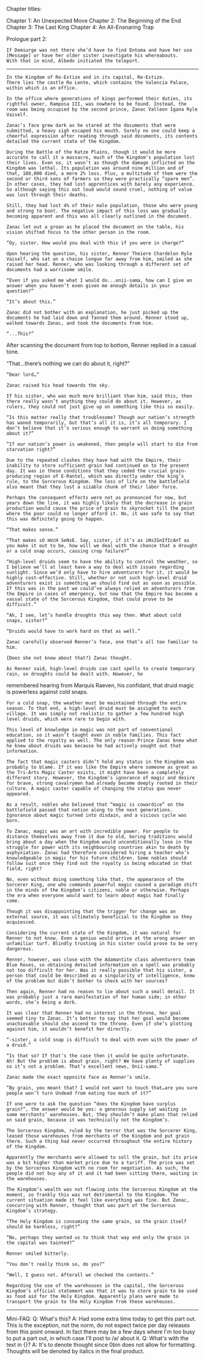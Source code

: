 Chapter titles:

Chapter 1: An Unexpected Move
Chapter 2: The Beginning of the End
Chapter 3: The Last King
Chapter 4: An All-Ensnaring Trap

Prologue part 2:

    If Demiurge was not there she’d have to find Entoma and have her use [Message] or have her older sister investigate his whereabouts.
    With that in mind, Albedo initiated the teleport.
--------

    In the Kingdom of Re-Estize and in its capital, Re-Estize.
    There lies the castle Ro Lente, which contains the Valencia Palace, within which is an office.

    In the office where generations of kings performed their duties, its rightful owner, Ramposa III, was nowhere to be found. Instead, the room was being occupied by the second prince, Zanac Valleon Igana Ryle Vaiself.

    Zanac’s face grew dark as he stared at the documents that were submitted, a heavy sigh escaped his mouth. Surely no one could keep a cheerful expression after reading through said documents, its contents detailed the current state of the Kingdom.

    During the Battle of the Katze Plains, though it would be more accurate to call it a massacre, much of the Kingdom’s population lost their lives. Even so, it wasn’t as though the damage inflicted on the Kingdom was lethal. Its population was around nine million and of that, 180,000 died, a mere 2% loss. Plus, a multitude of them were the second or third sons of farmers so they were practically “spare men”. In other cases, they had lost apprentices with barely any experience. So although saying this out loud would sound cruel, nothing of value was lost through their deaths. 

    Still, they had lost 4% of their male population, those who were young and strong to boot. The negative impact of this loss was gradually becoming apparent and this was all clearly outlined in the document.

    Zanac let out a groan as he placed the document on the table, his vision shifted focus to the other person in the room.
    
    “Oy, sister. How would you deal with this if you were in charge?”

    Upon hearing the question, his sister, Renner Theiere Chardelon Ryle Vaiself, who sat on a chaise longue far away from him, smiled as she raised her head. Renner, who was looking through a different set of documents had a worrisome smile.

    “Even if you asked me what I would do...onii-sama, how can I give an answer when you haven’t even given me enough details in your question?”

    “It’s about this.”

    Zanac did not bother with an explanation, he just picked up the documents he had laid down and fanned them around. Renner stood up, walked towards Zanac, and took the documents from him.

    “...This?” 

After scanning the document from top to bottom, Renner replied in a casual tone.

“That...there’s nothing we can do about it, right?”

    “Dear lord…”

    Zanac raised his head towards the sky.

    If his sister, who was much more brilliant than him, said this, then there really wasn’t anything they could do about it. However, as rulers, they could not just give up on something like this so easily.

    “Is this matter really that troublesome? Though our nation’s strength has waned temporarily, but that’s all it is, it’s all temporary. I don’t believe that it’s serious enough to warrant us doing something about it?”

    “If our nation’s power is weakened, then people will start to die from starvation right?”

    Due to the repeated clashes they have had with the Empire, their inability to store sufficient grain had continued on to the present day. It was in these conditions that they ceded the crucial grain-producing region of E-Rantel, which was directly under the king’s rule, to the Sorcerous Kingdom. The loss of life on the battlefield also meant that they lost a sizable chunk of their labor force.

    Perhaps the consequent effects were not as pronounced for now, but years down the line, it was highly likely that the decrease in grain production would cause the price of grain to skyrocket till the point where the poor could no longer afford it. No, it was safe to say that this was definitely going to happen.

    “That makes sense.”

    “That makes sO mUcH SeNsE. Say, sister, if it’s as iNsIGnIfIcAnT as you make it out to be, how will we deal with the chance that a drought or a cold snap occurs, causing crop failure?”

    “High-level druids seem to have the ability to control the weather, so I believe we’ll at least have a way to deal with issues regarding sunlight. Since we’d only have to hire adventurers for it, it would be highly cost-effective. Still, whether or not such high-level druid adventurers exist is something we should find out as soon as possible. If this was in the past we could’ve always relied on adventurers from the Empire in cases of emergency, but now that the Empire has become a vassal state of the Sorcerous Kingdom, that could prove to be difficult.”

    “Ah, I see, let’s handle droughts this way then. What about cold snaps, sister?”

    “Druids would have to work hard on that as well.”

    Zanac carefully observed Renner’s face, one that’s all too familiar to him.

    {Does she not know about that?} Zanac thought.

    As Renner said, high-level druids can cast spells to create temporary rain, so droughts could be dealt with. However, he 
remembered hearing from Marquis Raeven, his confidant, that druid magic is powerless against cold snaps.

    For a cold snap, the weather must be maintained through the entire season. To that end, a high-level druid must be assigned to each village. It was simply not realistic to gather a few hundred high level druids, which were rare to begin with.

    This level of knowledge in magic was not part of conventional education, so it wasn’t taught even in noble families. This fact applied to the royalty as well. The only reason Prince Zanac knew what he knew about druids was because he had actively sought out that information.

    The fact that magic casters didn’t hold any status in the Kingdom was probably to blame. If it was like the Empire where someone as great as the Tri-Arts Magic Caster exists, it might have been a completely different story. However, the Kingdom’s ignorance of magic and desire for brave, strong cavalrymen had already become deeply rooted in their culture. A magic caster capable of changing the status quo never appeared.

    As a result, nobles who believed that “magic is cowardice” on the battlefield passed that notion along to the next generations. Ignorance about magic turned into disdain, and a vicious cycle was born.

    To Zanac, magic was an art with incredible power. For people to distance themselves away from it due to old, boring traditions would bring about a day when the Kingdom would unconditionally lose in the struggle for power with its neighbouring countries akin to death by asphyxiation. Zanac had therefore considered hiring a teacher who’s knowledgeable in magic for his future children. Some nobles should follow suit once they find out the royalty is being educated in that field, right?

    No, even without doing something like that, the appearance of the Sorcerer King, one who commands powerful magic caused a paradigm shift in the minds of the Kingdom’s citizens, noble or otherwise. Perhaps the era when everyone would want to learn about magic had finally come.

    Though it was disappointing that the trigger for change was an external source, it was ultimately beneficial to the Kingdom so they acquiesced.

    Considering the current state of the Kingdom, it was natural for Renner to not know. Even a genius would arrive at the wrong answer on unfamiliar turf. Blindly trusting in his sister could prove to be very dangerous.

    Renner, however, was close with the Adamantite class adventurers team Blue Roses, so obtaining detailed information on a spell was probably not too difficult for her. Was it really possible that his sister, a person that could be described as a singularity of intelligence, knew of the problem but didn’t bother to check with her sources?

    Then again, Renner had no reason to lie about such a small detail. It was probably just a rare manifestation of her human side; in other words, she’s being a dork.

    It was clear that Renner had no interest in the throne, her goal seemed tiny to Zanac. It’s better to say that her goal would become unachievable should she ascend to the throne. Even if she’s plotting against him, it wouldn’t benefit her directly.

    “-sister, a cold snap is difficult to deal with even with the power of a druid.”

    “Is that so? If that’s the case then it would be quite unfortunate. Ah! But the problem is about grain, right? We have plenty of supplies so it’s not a problem. That’s excellent news, Onii-sama.”

    Zanac made the exact opposite face as Renner’s smile.

    “By grain, you meant that? I would not want to touch that…are you sure people won’t turn Undead from eating too much of it?”

    If one were to ask the question “does the Kingdom have surplus grain?”, the answer would be yes: a generous supply sat waiting in some merchants’ warehouses. But, they shouldn’t make plans that relied on said grain, because it was technically not the Kingdom’s.

    The Sorcerous Kingdom, ruled by the terror that was the Sorcerer King, leased those warehouses from merchants of the Kingdom and put grain there. Such a thing had never occurred throughout the entire history of the Kingdom.

    Apparently the merchants were allowed to sell the grain, but its price was a bit higher than market price due to a tariff. The price was set by the Sorcerous Kingdom with no room for negotiation. As such, the people did not buy any of it and it had been sitting there, waiting in the warehouses.

    The Kingdom’s wealth was not flowing into the Sorcerous Kingdom at the moment, so frankly this was not detrimental to the Kingdom. The current situation made it feel like everything was fine. But Zanac, concurring with Renner, thought that was part of the Sorcerous Kingdom’s strategy.

    “The Holy Kingdom is consuming the same grain, so the grain itself should be harmless, right?”

    “No, perhaps they wanted us to think that way and only the grain in the capital was tainted?”

    Renner smiled bitterly.

    “You don’t really think so, do you?”

    “Well, I guess not. Afterall we checked the contents.”

    Regarding the use of the warehouses in the capital, the Sorcerous Kingdom’s official statement was that it was to store grain to be used as food aid for the Holy Kingdom. Apparently plans were made to transport the grain to the Holy Kingdom from these warehouses.

----------

Mini-FAQ:
Q: What's this?
A: Had some extra time today to get this part out. This is the exception, not the norm, do not expect twice per day releases from this point onward. In fact there may be a few days where I'm too busy to put a part out, in which case I'll post to /a/ about it.
Q: What's with the text in {}?
A: It's to denote thought since 0bin does not allow for formatting. Thoughts will be denoted by italics in the final product.